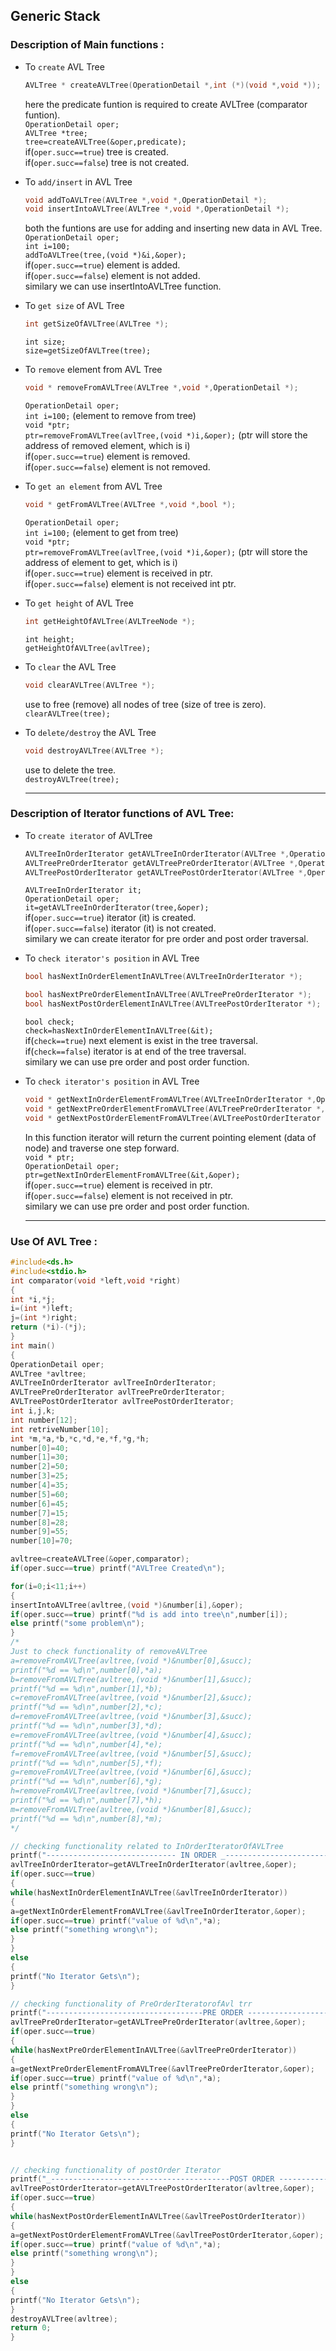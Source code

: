 ## Generic Stack   
### Description of Main functions :

* To `create` AVL Tree  
  ```c
  AVLTree * createAVLTree(OperationDetail *,int (*)(void *,void *));
  ```
  here the predicate funtion is required to create AVLTree (comparator funtion).  
  `OperationDetail oper;`  
  `AVLTree *tree;`  
  `tree=createAVLTree(&oper,predicate);`  
  if(`oper.succ==true`) tree is created.  
  if(`oper.succ==false`) tree is not created.  
* To `add/insert` in AVL Tree
  ```c
  void addToAVLTree(AVLTree *,void *,OperationDetail *);  
  void insertIntoAVLTree(AVLTree *,void *,OperationDetail *);
  ```
  both the funtions are use for adding and inserting new data in AVL Tree.  
  `OperationDetail oper;`  
  `int i=100;`  
  `addToAVLTree(tree,(void *)&i,&oper);`  
   if(`oper.succ==true`) element is added.  
   if(`oper.succ==false`) element is not added.  
   similary we can use insertIntoAVLTree function.  
* To `get size` of AVL Tree
  ```c
  int getSizeOfAVLTree(AVLTree *);
  ```
  `int size;`  
  `size=getSizeOfAVLTree(tree);`  
* To `remove` element from AVL Tree
  ```c
  void * removeFromAVLTree(AVLTree *,void *,OperationDetail *);
  ```
  `OperationDetail oper;`  
  `int i=100;` (element to remove from tree)  
  `void *ptr;`  
  `ptr=removeFromAVLTree(avlTree,(void *)i,&oper);` (ptr will store the address of removed element, which is i)  
  if(`oper.succ==true`) element is removed.  
  if(`oper.succ==false`) element is not removed.  

* To `get an element` from AVL Tree  
  ```c
  void * getFromAVLTree(AVLTree *,void *,bool *);
  ```
  `OperationDetail oper;`  
  `int i=100;` (element to get from tree)  
  `void *ptr;`  
  `ptr=removeFromAVLTree(avlTree,(void *)i,&oper);` (ptr will store the address of element to get, which is i)  
  if(`oper.succ==true`) element is received in ptr.  
  if(`oper.succ==false`) element is not received int ptr.  
* To `get height` of AVL Tree
  ```c
  int getHeightOfAVLTree(AVLTreeNode *);
  ```
  `int height;`  
  `getHeightOfAVLTree(avlTree);`  
* To `clear` the AVL Tree  
  ```c
  void clearAVLTree(AVLTree *);
  ```
  use to free (remove) all nodes of tree (size of tree is zero).  
  `clearAVLTree(tree);`  
* To `delete/destroy` the AVL Tree  
  ```c
  void destroyAVLTree(AVLTree *);
  ```
  use to delete the tree.  
  `destroyAVLTree(tree);`  
  ***  
### Description of Iterator functions of AVL Tree:  

* To `create iterator` of AVLTree
  ```c
  AVLTreeInOrderIterator getAVLTreeInOrderIterator(AVLTree *,OperationDetail *);  
  AVLTreePreOrderIterator getAVLTreePreOrderIterator(AVLTree *,OperationDetail *);  
  AVLTreePostOrderIterator getAVLTreePostOrderIterator(AVLTree *,OperationDetail *);  
  ```
  `AVLTreeInOrderIterator it;`  
  `OperationDetail oper;`  
  `it=getAVLTreeInOrderIterator(tree,&oper);`  
  if(`oper.succ==true`) iterator (it) is created.  
  if(`oper.succ==false`) iterator (it) is not created.  
  similary we can create iterator for pre order and post order traversal.
  
* To `check iterator's position` in AVL Tree  
  ```c
  bool hasNextInOrderElementInAVLTree(AVLTreeInOrderIterator *);  
  
  bool hasNextPreOrderElementInAVLTree(AVLTreePreOrderIterator *);  
  bool hasNextPostOrderElementInAVLTree(AVLTreePostOrderIterator *);  
  ```
  `bool check;`  
  `check=hasNextInOrderElementInAVLTree(&it);`  
  if(`check==true`) next element is exist in the tree traversal.  
  if(`check==false`) iterator is at end of the tree traversal.  
  similary we can use pre order and post order function.  

* To `check iterator's position` in AVL Tree  
  ```c
  void * getNextInOrderElementFromAVLTree(AVLTreeInOrderIterator *,OperationDetail *);  
  void * getNextPreOrderElementFromAVLTree(AVLTreePreOrderIterator *,OperationDetail *);  
  void * getNextPostOrderElementFromAVLTree(AVLTreePostOrderIterator *,OperationDetail *);  
  ```
  In this function iterator will return the current pointing element (data of node) and traverse one step forward.  
  `void * ptr;`  
  `OperationDetail oper;`  
  `ptr=getNextInOrderElementFromAVLTree(&it,&oper);`  
  if(`oper.succ==true`) element is received in ptr.  
  if(`oper.succ==false`)  element is not received in ptr.  
  similary we can use pre order and post order function.  
  ***
### Use Of AVL Tree :
```c
#include<ds.h>
#include<stdio.h>
int comparator(void *left,void *right)
{
int *i,*j;
i=(int *)left;
j=(int *)right;
return (*i)-(*j);
}
int main()
{
OperationDetail oper;
AVLTree *avltree;
AVLTreeInOrderIterator avlTreeInOrderIterator;
AVLTreePreOrderIterator avlTreePreOrderIterator;
AVLTreePostOrderIterator avlTreePostOrderIterator;
int i,j,k;
int number[12];
int retriveNumber[10];
int *m,*a,*b,*c,*d,*e,*f,*g,*h;
number[0]=40;
number[1]=30;
number[2]=50;
number[3]=25;
number[4]=35;
number[5]=60;
number[6]=45;
number[7]=15;
number[8]=28;
number[9]=55;
number[10]=70;

avltree=createAVLTree(&oper,comparator);
if(oper.succ==true) printf("AVLTree Created\n");

for(i=0;i<11;i++)
{
insertIntoAVLTree(avltree,(void *)&number[i],&oper);
if(oper.succ==true) printf("%d is add into tree\n",number[i]);
else printf("some problem\n");
}
/*
Just to check functionality of removeAVLTree
a=removeFromAVLTree(avltree,(void *)&number[0],&succ);
printf("%d == %d\n",number[0],*a);
b=removeFromAVLTree(avltree,(void *)&number[1],&succ);
printf("%d == %d\n",number[1],*b);
c=removeFromAVLTree(avltree,(void *)&number[2],&succ);
printf("%d == %d\n",number[2],*c);
d=removeFromAVLTree(avltree,(void *)&number[3],&succ);
printf("%d == %d\n",number[3],*d);
e=removeFromAVLTree(avltree,(void *)&number[4],&succ);
printf("%d == %d\n",number[4],*e);
f=removeFromAVLTree(avltree,(void *)&number[5],&succ);
printf("%d == %d\n",number[5],*f);
g=removeFromAVLTree(avltree,(void *)&number[6],&succ);
printf("%d == %d\n",number[6],*g);
h=removeFromAVLTree(avltree,(void *)&number[7],&succ);
printf("%d == %d\n",number[7],*h);
m=removeFromAVLTree(avltree,(void *)&number[8],&succ);
printf("%d == %d\n",number[8],*m);
*/

// checking functionality related to InOrderIteratorOfAVLTree
printf("----------------------------- IN ORDER _-------------------------------\n");
avlTreeInOrderIterator=getAVLTreeInOrderIterator(avltree,&oper);
if(oper.succ==true)
{
while(hasNextInOrderElementInAVLTree(&avlTreeInOrderIterator))
{
a=getNextInOrderElementFromAVLTree(&avlTreeInOrderIterator,&oper);
if(oper.succ==true) printf("value of %d\n",*a);
else printf("something wrong\n");
}
}
else
{
printf("No Iterator Gets\n");
}

// checking functionality of PreOrderIteratorofAvl trr
printf("-----------------------------------PRE ORDER --------------------------------\n");
avlTreePreOrderIterator=getAVLTreePreOrderIterator(avltree,&oper);
if(oper.succ==true)
{
while(hasNextPreOrderElementInAVLTree(&avlTreePreOrderIterator))
{
a=getNextPreOrderElementFromAVLTree(&avlTreePreOrderIterator,&oper);
if(oper.succ==true) printf("value of %d\n",*a);
else printf("something wrong\n");
}
}
else
{
printf("No Iterator Gets\n");
}


// checking functionality of postOrder Iterator
printf("_----------------------------------------POST ORDER ----------------------------------\n");
avlTreePostOrderIterator=getAVLTreePostOrderIterator(avltree,&oper);
if(oper.succ==true)
{
while(hasNextPostOrderElementInAVLTree(&avlTreePostOrderIterator))
{
a=getNextPostOrderElementFromAVLTree(&avlTreePostOrderIterator,&oper);
if(oper.succ==true) printf("value of %d\n",*a);
else printf("something wrong\n");
}
}
else
{
printf("No Iterator Gets\n");
}
destroyAVLTree(avltree);
return 0;
}
```
